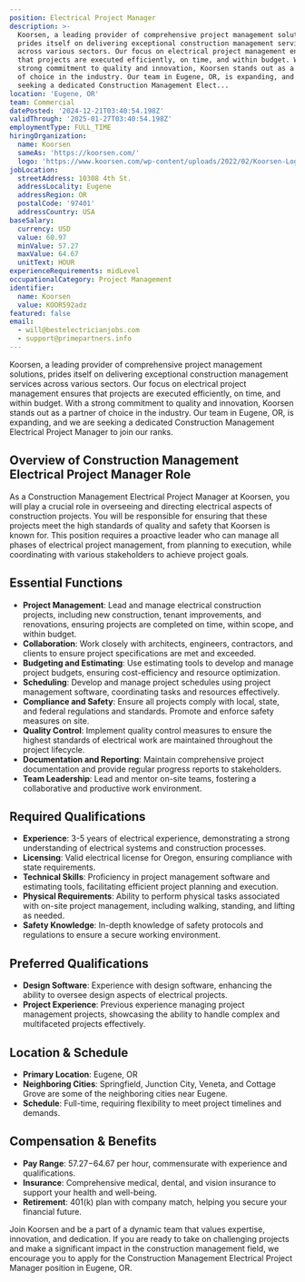 ```yaml
---
position: Electrical Project Manager
description: >-
  Koorsen, a leading provider of comprehensive project management solutions,
  prides itself on delivering exceptional construction management services
  across various sectors. Our focus on electrical project management ensures
  that projects are executed efficiently, on time, and within budget. With a
  strong commitment to quality and innovation, Koorsen stands out as a partner
  of choice in the industry. Our team in Eugene, OR, is expanding, and we are
  seeking a dedicated Construction Management Elect...
location: 'Eugene, OR'
team: Commercial
datePosted: '2024-12-21T03:40:54.198Z'
validThrough: '2025-01-27T03:40:54.198Z'
employmentType: FULL_TIME
hiringOrganization:
  name: Koorsen
  sameAs: 'https://koorsen.com/'
  logo: 'https://www.koorsen.com/wp-content/uploads/2022/02/Koorsen-Logo.svg'
jobLocation:
  streetAddress: 10308 4th St.
  addressLocality: Eugene
  addressRegion: OR
  postalCode: '97401'
  addressCountry: USA
baseSalary:
  currency: USD
  value: 60.97
  minValue: 57.27
  maxValue: 64.67
  unitText: HOUR
experienceRequirements: midLevel
occupationalCategory: Project Management
identifier:
  name: Koorsen
  value: KOOR592adz
featured: false
email:
  - will@bestelectricianjobs.com
  - support@primepartners.info
---
```




Koorsen, a leading provider of comprehensive project management solutions, prides itself on delivering exceptional construction management services across various sectors. Our focus on electrical project management ensures that projects are executed efficiently, on time, and within budget. With a strong commitment to quality and innovation, Koorsen stands out as a partner of choice in the industry. Our team in Eugene, OR, is expanding, and we are seeking a dedicated Construction Management Electrical Project Manager to join our ranks.

## Overview of Construction Management Electrical Project Manager Role

As a Construction Management Electrical Project Manager at Koorsen, you will play a crucial role in overseeing and directing electrical aspects of construction projects. You will be responsible for ensuring that these projects meet the high standards of quality and safety that Koorsen is known for. This position requires a proactive leader who can manage all phases of electrical project management, from planning to execution, while coordinating with various stakeholders to achieve project goals.

## Essential Functions

- **Project Management**: Lead and manage electrical construction projects, including new construction, tenant improvements, and renovations, ensuring projects are completed on time, within scope, and within budget.
- **Collaboration**: Work closely with architects, engineers, contractors, and clients to ensure project specifications are met and exceeded.
- **Budgeting and Estimating**: Use estimating tools to develop and manage project budgets, ensuring cost-efficiency and resource optimization.
- **Scheduling**: Develop and manage project schedules using project management software, coordinating tasks and resources effectively.
- **Compliance and Safety**: Ensure all projects comply with local, state, and federal regulations and standards. Promote and enforce safety measures on site.
- **Quality Control**: Implement quality control measures to ensure the highest standards of electrical work are maintained throughout the project lifecycle.
- **Documentation and Reporting**: Maintain comprehensive project documentation and provide regular progress reports to stakeholders.
- **Team Leadership**: Lead and mentor on-site teams, fostering a collaborative and productive work environment.

## Required Qualifications

- **Experience**: 3-5 years of electrical experience, demonstrating a strong understanding of electrical systems and construction processes.
- **Licensing**: Valid electrical license for Oregon, ensuring compliance with state requirements.
- **Technical Skills**: Proficiency in project management software and estimating tools, facilitating efficient project planning and execution.
- **Physical Requirements**: Ability to perform physical tasks associated with on-site project management, including walking, standing, and lifting as needed.
- **Safety Knowledge**: In-depth knowledge of safety protocols and regulations to ensure a secure working environment.

## Preferred Qualifications

- **Design Software**: Experience with design software, enhancing the ability to oversee design aspects of electrical projects.
- **Project Experience**: Previous experience managing project management projects, showcasing the ability to handle complex and multifaceted projects effectively.

## Location & Schedule

- **Primary Location**: Eugene, OR
- **Neighboring Cities**: Springfield, Junction City, Veneta, and Cottage Grove are some of the neighboring cities near Eugene.
- **Schedule**: Full-time, requiring flexibility to meet project timelines and demands.

## Compensation & Benefits

- **Pay Range**: $57.27-$64.67 per hour, commensurate with experience and qualifications.
- **Insurance**: Comprehensive medical, dental, and vision insurance to support your health and well-being.
- **Retirement**: 401(k) plan with company match, helping you secure your financial future.

Join Koorsen and be a part of a dynamic team that values expertise, innovation, and dedication. If you are ready to take on challenging projects and make a significant impact in the construction management field, we encourage you to apply for the Construction Management Electrical Project Manager position in Eugene, OR.
